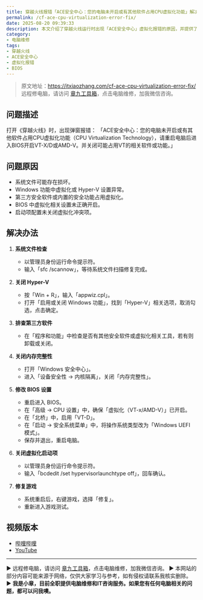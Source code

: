 ```yaml
---
title: 穿越火线报错「ACE安全中心：您的电脑未开启或有其他软件占用CPU虚拟化功能」解决方法
permalink: /cf-ace-cpu-virtualization-error-fix/
date: 2025-08-20 09:39:33
description: 本文介绍了穿越火线运行时出现「ACE安全中心」虚拟化报错的原因，并提供了从系统修复、关闭 Hyper-V、调整 BIOS 设置到修复游戏的完整解决方案。
category:
- 电脑维修
tags:
- 穿越火线
- ACE安全中心
- 虚拟化报错
- BIOS
---
```


> 原文地址：<https://itxiaozhang.com/cf-ace-cpu-virtualization-error-fix/>  
> 远程修电脑，请访问 [章九工具箱](https://zhang9.com/)，点击电脑维修，加我微信咨询。 

## 问题描述

打开《穿越火线》时，出现弹窗报错：
「ACE安全中心：您的电脑未开启或有其他软件占用CPU虚拟化功能（CPU Virtualization Technology），请重启电脑后进入BIOS开启VT-X/D或AMD-V。并关闭可能占用VT的相关软件或功能。」

## 问题原因

* 系统文件可能存在损坏。
* Windows 功能中虚拟化或 Hyper-V 设置异常。
* 第三方安全软件或内置的安全功能占用虚拟化。
* BIOS 中虚拟化相关设置未正确开启。
* 启动项配置未关闭虚拟化冲突项。

## 解决办法

1. **系统文件检查**

   * 以管理员身份运行命令提示符。
   * 输入「sfc /scannow」，等待系统文件扫描修复完成。

2. **关闭 Hyper-V**

   * 按「Win + R」，输入「appwiz.cpl」。
   * 打开「启用或关闭 Windows 功能」，找到「Hyper-V」相关选项，取消勾选，点击确定。

3. **排查第三方软件**

   * 在「程序和功能」中检查是否有其他安全软件或虚拟化相关工具，若有则卸载或关闭。

4. **关闭内存完整性**

   * 打开「Windows 安全中心」。
   * 进入「设备安全性 → 内核隔离」，关闭「内存完整性」。

5. **修改 BIOS 设置**

   * 重启进入 BIOS。
   * 在「高级 → CPU 设置」中，确保「虚拟化（VT-x/AMD-V）」已开启。
   * 在「北桥」中，启用「VT-D」。
   * 在「启动 → 安全系统菜单」中，将操作系统类型改为「Windows UEFI 模式」。
   * 保存并退出，重启电脑。

6. **关闭虚拟化启动项**

   * 以管理员身份运行命令提示符。
   * 输入「bcdedit /set hypervisorlaunchtype off」，回车确认。

7. **修复游戏**

   * 系统重启后，右键游戏，选择「修复」。
   * 重新进入游戏测试。

## 视频版本

* [哔哩哔哩](https://space.bilibili.com/3546607630944387)
* [YouTube](https://www.youtube.com/@itxiaozhang)

---
▶ 远程修电脑，请访问 [章九工具箱](https://zhang9.com/)，点击电脑维修，加我微信咨询。 
▶ 本网站的部分内容可能来源于网络，仅供大家学习与参考，如有侵权请联系我核实删除。  
▶ **我是小章，目前全职提供电脑维修和IT咨询服务。如果您有任何电脑相关的问题，都可以问我噢。**  

